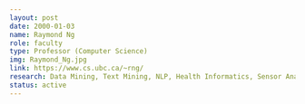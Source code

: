 ```yaml
---
layout: post
date: 2000-01-03
name: Raymond Ng
role: faculty
type: Professor (Computer Science)
img: Raymond_Ng.jpg
link: https://www.cs.ubc.ca/~rng/
research: Data Mining, Text Mining, NLP, Health Informatics, Sensor Analytics, Data Bases
status: active
---
```


